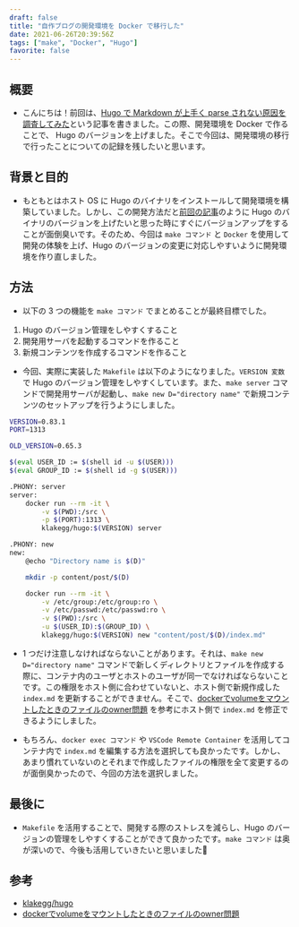 ```yaml
---
draft: false
title: "自作ブログの開発環境を Docker で移行した"
date: 2021-06-26T20:39:56Z
tags: ["make", "Docker", "Hugo"]
favorite: false
---
```


## 概要

- こんにちは！前回は、[Hugo で Markdown が上手く parse されない原因を調査してみた](https://hakiwata.jp/post/20210624/)という記事を書きました。この際、開発環境を Docker で作ることで、 Hugo のバージョンを上げました。そこで今回は、開発環境の移行で行ったことについての記録を残したいと思います。

## 背景と目的

- もともとはホスト OS に Hugo のバイナリをインストールして開発環境を構築していました。しかし、この開発方法だと[前回の記事](https://hakiwata.jp/post/20210624/)のように Hugo のバイナリのバージョンを上げたいと思った時にすぐにバージョンアップをすることが面倒臭いです。そのため、今回は `make コマンド` と `Docker` を使用して開発の体験を上げ、Hugo のバージョンの変更に対応しやすいように開発環境を作り直しました。

## 方法

- 以下の 3 つの機能を `make コマンド` でまとめることが最終目標でした。

1. Hugo のバージョン管理をしやすくすること
2. 開発用サーバを起動するコマンドを作ること
3. 新規コンテンツを作成するコマンドを作ること

- 今回、実際に実装した `Makefile` は以下のようになりました。`VERSION 変数` で Hugo のバージョン管理をしやすくしています。また、`make server` コマンドで開発用サーバが起動し、`make new D="directory name"` で新規コンテンツのセットアップを行うようにしました。

```bash
VERSION=0.83.1
PORT=1313

OLD_VERSION=0.65.3

$(eval USER_ID := $(shell id -u $(USER)))
$(eval GROUP_ID := $(shell id -g $(USER)))

.PHONY: server
server:
    docker run --rm -it \
        -v $(PWD):/src \
        -p $(PORT):1313 \
        klakegg/hugo:$(VERSION) server

.PHONY: new
new:
    @echo "Directory name is $(D)"

    mkdir -p content/post/$(D)

    docker run --rm -it \
        -v /etc/group:/etc/group:ro \
        -v /etc/passwd:/etc/passwd:ro \
        -v $(PWD):/src \
        -u $(USER_ID):$(GROUP_ID) \
        klakegg/hugo:$(VERSION) new "content/post/$(D)/index.md"
```

- 1 つだけ注意しなければならないことがあります。それは、`make new D="directory name"` コマンドで新しくディレクトリとファイルを作成する際に、コンテナ内のユーザとホストのユーザが同一でなければならないことです。この権限をホスト側に合わせていないと、ホスト側で新規作成した `index.md` を更新することができません。そこで、[dockerでvolumeをマウントしたときのファイルのowner問題](https://qiita.com/yohm/items/047b2e68d008ebb0f001) を参考にホスト側で `index.md` を修正できるようにしました。

- もちろん、`docker exec コマンド` や `VSCode Remote Container` を活用してコンテナ内で `index.md` を編集する方法を選択しても良かったです。しかし、あまり慣れていないのとそれまで作成したファイルの権限を全て変更するのが面倒臭かったので、今回の方法を選択しました。

## 最後に

- `Makefile` を活用することで、開発する際のストレスを減らし、Hugo のバージョンの管理をしやすくすることができて良かったです。`make コマンド` は奥が深いので、今後も活用していきたいと思いました🤞

## 参考

- [klakegg/hugo](https://hub.docker.com/r/klakegg/hugo/)
- [dockerでvolumeをマウントしたときのファイルのowner問題](https://qiita.com/yohm/items/047b2e68d008ebb0f001)
